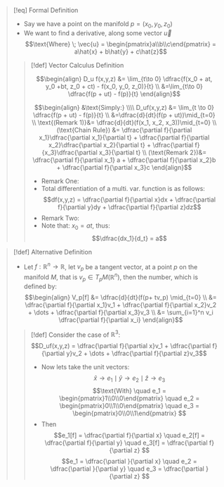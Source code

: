 >[!eq] Formal Definition
> - Say we have a point on the manifold $p = (x_0, y_0, z_0)$
> - We want to find a derivative, along some vector $\vec{u}$
> $$\text{Where} \; \vec{u}  = \begin{pmatrix}a\\b\\c\end{pmatrix} = a\hat{x} + b\hat{y} + c\hat{z}$$
>> [!def] Vector Calculus Definition
>> 
>> $$\begin{align}
>> D_u f(x,y,z) &= \lim_{t\to 0} \dfrac{f(x_0 + at, y_0 +bt, z_0 + ct) - f(x_0, y_0, z_0)}{t} \\ 
>> &=\lim_{t\to 0} \dfrac{f(p + ut) - f(p)}{t}
>> \end{align}$$
>>
>> $$\begin{align}
>> &\text{Simply:} \\\\
>> D_uf(x,y,z) &= \lim_{t \to 0} \dfrac{f(p + ut) - f(p)}{t} \\
>> &=\dfrac{d}{dt}(f(p + ut))\mid_{t=0} \\ 
>> \text{(Remark 1)}&= \dfrac{d}{dt}(f(x_1, x_2, x_3))\mid_{t=0} \\ 
>> (\text{Chain Rule}) &= \dfrac{\partial f}{\partial x_1}\dfrac{\partial x_1}{\partial t} + \dfrac{\partial f}{\partial  x_2}\dfrac{\partial x_2}{\partial t} + \dfrac{\partial f}{x_3}\dfrac{\partial x_3}{\partial t} \\ 
>> (\text{Remark 2})&= \dfrac{\partial f}{\partial x_1} a + \dfrac{\partial f}{\partial x_2}b + \dfrac{\partial f}{\partial x_3}c
>> \end{align}$$
>> - Remark One: 
>> 	- Total differentiation of a multi. var. function is as follows:
>> 	$$df(x,y,z)  = \dfrac{\partial f}{\partial x}dx + \dfrac{\partial f}{\partial y}dy + \dfrac{\partial f}{\partial z}dz$$
>> - Remark Two:
>> 	- Note that: $x_0 = at$, thus:
>> 	$$\dfrac{dx_1}{d_t} = a$$

>[!def] Alternative Definition
>- Let $f:\mathbb{R}^n \to \mathbb{R}$, let $v_p$ be a tangent vector, at a point $p$ on the manifold $M$, that is $v_p \in T_pM(\mathbb{R}^n)$, then the number, which is defined by:
>$$\begin{align}
>V_p[f] &= \dfrac{d}{dt}(f(p+ tv_p) \mid_{t=0} \\
>&= \dfrac{\partial f}{\partial x_1}v_1 +  \dfrac{\partial f}{\partial x_2}v_2 + \dots + \dfrac{\partial f}{\partial x_3}v_3 \\ 
>&= \sum_{i=1}^n v_i \dfrac{\partial f}{\partial x_i} 
>\end{align}$$
>> [!def] Consider the case of $\mathbb{R}^3$:
>>$$D_uf(x,y,z) = \dfrac{\partial f}{\partial x}v_1 +  \dfrac{\partial f}{\partial y}v_2 + \dots + \dfrac{\partial f}{\partial z}v_3$$
>>- Now lets take the unit vectors:
>>$$\hat{x} \to e_1 \mid  \hat{y} \to e_2 \mid \hat{z} \to e_3$$
>>$$\text{With} \quad e_1 = \begin{pmatrix}1\\0\\0\end{pmatrix} \quad e_2 = \begin{pmatrix}0\\1\\0\end{pmatrix} \quad e_3 = \begin{pmatrix}0\\0\\1\end{pmatrix} $$
>>- Then
>>$$e_1[f] = \dfrac{\partial f}{\partial x} \quad e_2[f] = \dfrac{\partial f}{\partial y}  \quad e_3[f] = \dfrac{\partial f}{\partial z} $$
>>$$e_1 = \dfrac{\partial }{\partial x} \quad e_2 = \dfrac{\partial }{\partial y}  \quad e_3 = \dfrac{\partial }{\partial z} $$